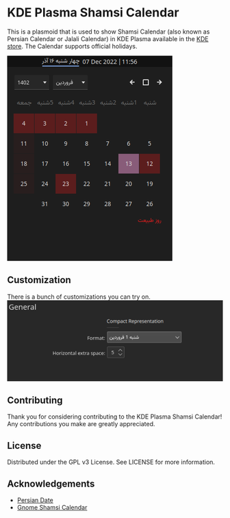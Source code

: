 # KDE Plasma Shamsi Calendar
This is a plasmoid that is used to show Shamsi Calendar (also known as Persian Calendar or Jalali Calendar) in KDE Plasma available in the [KDE store](https://store.kde.org/p/1460130/). The Calendar supports official holidays.

![screenshot](img/shamsi-calendar-full.png)

## Customization
There is a bunch of customizations you can try on.
![screenshot](img/customization.png)

## Contributing
Thank you for considering contributing to the KDE Plasma Shamsi Calendar! Any contributions you make are greatly appreciated.

## License
Distributed under the GPL v3 License. See LICENSE for more information.

## Acknowledgements
* [Persian Date](https://github.com/babakhani/PersianDate)
* [Gnome Shamsi Calendar](https://github.com/SCR-IR/gnome-shamsi-calendar)